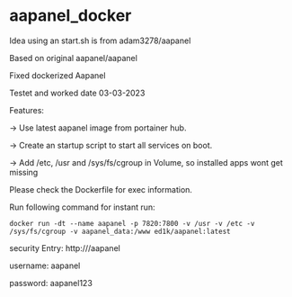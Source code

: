 # aapanel_docker
Idea using an start.sh is from adam3278/aapanel

Based on original aapanel/aapanel

Fixed dockerized Aapanel

Testet and worked date 03-03-2023

Features:

-> Use latest aapanel image from portainer hub.

-> Create an startup script to start all services on boot.

-> Add /etc, /usr and /sys/fs/cgroup in Volume, so installed apps wont get missing



Please check the Dockerfile for exec information.



Run following command for instant run:

`docker run -dt --name aapanel -p 7820:7800 -v /usr -v /etc -v /sys/fs/cgroup -v aapanel_data:/www ed1k/aapanel:latest`

security Entry: http://<your ip>/aapanel
  
username: aapanel
  
password: aapanel123

